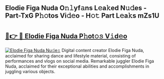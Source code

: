 ## Elodie Figa Nuda O𝚗𝚕yf𝚊ns L𝚎a𝚔ed N𝚞𝚍es - Part-TxG P𝚑𝚘tos Vi𝚍𝚎o - H𝚘𝚝 Part L𝚎a𝚔s mZs1U

# <h2><a href="http://kf1sylx.oniu.top/?m=Elodie+Figa+Nuda">🔗👉 🔴 Elodie Figa Nuda P𝚑ot𝚘𝚜 V𝚒d𝚎o</a></h2>

[![Elodie Figa Nuda Nu𝚍e𝚜](https://i.imgur.com/0qMVB7G.gif)](http://kf1sylx.oniu.top/?m=Elodie+Figa+Nuda)
Digital content creator Elodie Figa Nuda, acclaimed for sharing dance and lifestyle material, consisting of performances and vlogs on social media. Remarkable juggler Elodie Figa Nuda, acclaimed for their exceptional abilities and accomplishments in juggling various objects.  
